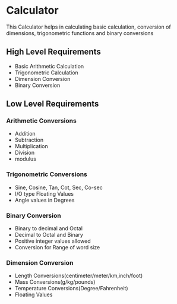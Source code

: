 ﻿# Calculator
This Calculator helps in calculating basic calculation, conversion of dimensions, trigonometric functions and binary conversions


## High Level Requirements

 - Basic Arithmetic Calculation
 - Trigonometric Calculation 
 - Dimension Conversion
 - Binary Conversion

## Low Level Requirements
 ### Arithmetic Conversions
 - Addition
 - Subtraction
 - Multiplication
 - Division
 - modulus 
 ### Trigonometric Conversions 
 - Sine, Cosine, Tan, Cot, Sec, Co-sec
 - I/O type Floating Values
 - Angle values in Degrees
 
### Binary Conversion
 - Binary to decimal and Octal
 - Decimal to Octal and Binary
 - Positive integer values allowed
 - Conversion for Range of word size
### Dimension Conversion
 - Length Conversions(centimeter/meter/km,inch/foot)
 - Mass Conversions(g/kg/pounds)
 - Temperature Conversions(Degree/Fahrenheit)
 - Floating Values
 


